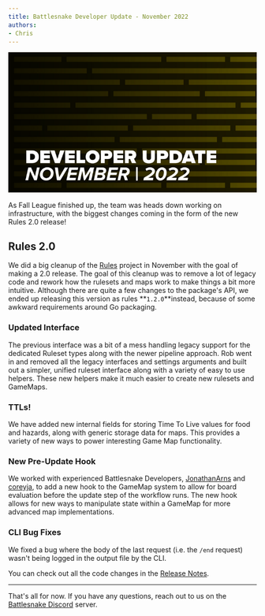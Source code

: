 ```yaml
---
title: Battlesnake Developer Update - November 2022
authors:
- Chris
---
```


![](./img/Update-Headers2022_Nov22-1.png)

As Fall League finished up, the team was heads down working on infrastructure, with the biggest changes coming in the form of the new Rules 2.0 release!

## Rules 2.0 

We did a big cleanup of the [Rules](https://github.com/BattlesnakeOfficial/rules) project in November with the goal of making a 2.0 release. The goal of this cleanup was to remove a lot of legacy code and rework how the rulesets and maps work to make things a bit more intuitive. Although there are quite a few changes to the package's API, we ended up releasing this version as rules **`1.2.0`**instead, because of some awkward requirements around Go packaging.

### Updated Interface

The previous interface was a bit of a mess handling legacy support for the dedicated Ruleset types along with the newer pipeline approach. Rob went in and removed all the legacy interfaces and settings arguments and built out a simpler, unified ruleset interface along with a variety of easy to use helpers. These new helpers make it much easier to create new rulesets and GameMaps.

### TTLs!

We have added new internal fields for storing Time To Live values for food and hazards, along with generic storage data for maps. This provides a variety of new ways to power interesting Game Map functionality.

### New Pre-Update Hook

We worked with experienced Battlesnake Developers, [JonathanArns](https://play.battlesnake.com/u/jonathanarns/) and [coreyja](https://play.battlesnake.com/u/coreyja/), to add a new hook to the GameMap system to allow for board evaluation before the update step of the workflow runs. The new hook allows for new ways to manipulate state within a GameMap for more advanced map implementations.

### CLI Bug Fixes

We fixed a bug where the body of the last request (i.e. the `/end` request) wasn't being logged in the output file by the CLI.

You can check out all the code changes in the [Release Notes](https://github.com/BattlesnakeOfficial/rules/releases/tag/v1.2.0).

---

That's all for now. If you have any questions, reach out to us on the [Battlesnake Discord](https://discord.battlesnake.com/) server.
